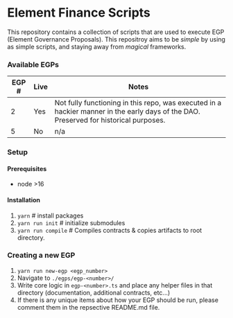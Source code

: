 # Element Finance Scripts

This repository contains a collection of scripts that are used to execute EGP (Element Governance Proposals). This repositroy aims to be *simple* by using as simple scripts, and staying away from *magical* frameworks. 

### Available EGPs
| EGP # | Live | Notes |
|-------|------|-------|
| 2 | Yes | Not fully functioning in this repo, was executed in a hackier manner in the early days of the DAO. Preserved for historical purposes. |
| 5 | No | n/a |

### Setup
#### Prerequisites
- node >16

#### Installation
1. `yarn` # install packages
1. `yarn run init` # initialize submodules
1. `yarn run compile` # Compiles contracts & copies artifacts to root directory.

### Creating a new EGP
1. `yarn run new-egp <egp_number>`
2. Navigate to `./egps/egp-<number>/`
3. Write core logic in `egp-<number>.ts` and place any helper files in that directory (documentation, additional contracts, etc...)
4. If there is any unique items about how your EGP should be run, please comment them in the repsective README.md file.